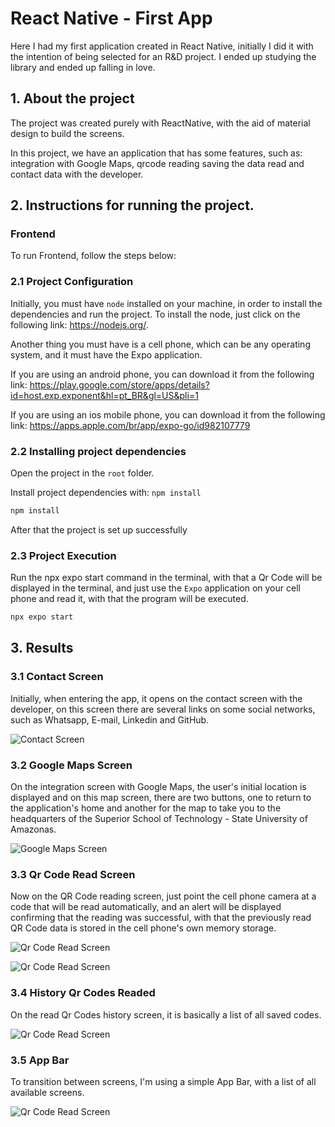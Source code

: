 # React Native - First App

Here I had my first application created in React Native, initially I did it with the intention of being selected for an R&D project. I ended up studying the library and ended up falling in love.

## 1. About the project

The project was created purely with ReactNative, with the aid of material design to build the screens.

In this project, we have an application that has some features, such as: integration with Google Maps, qrcode reading saving the data read and contact data with the developer.

## 2. Instructions for running the project.

### Frontend

To run Frontend, follow the steps below:

### 2.1 Project Configuration

Initially, you must have `node` installed on your machine, in order to install the dependencies and run the project. To install the node, just click on the following link:
https://nodejs.org/.

Another thing you must have is a cell phone, which can be any operating system, and it must have the Expo application.

If you are using an android phone, you can download it from the following link: https://play.google.com/store/apps/details?id=host.exp.exponent&hl=pt_BR&gl=US&pli=1

If you are using an ios mobile phone, you can download it from the following link: https://apps.apple.com/br/app/expo-go/id982107779


### 2.2 Installing project dependencies

Open the project in the `root` folder.

Install project dependencies with: `npm install`

```sh
npm install
```

After that the project is set up successfully

### 2.3 Project Execution

Run the npx expo start command in the terminal, with that a Qr Code will be displayed in the terminal, and just use the `Expo` application on your cell phone and read it, with that the program will be executed.

```sh
npx expo start
```

## 3. Results

### 3.1 Contact Screen

Initially, when entering the app, it opens on the contact screen with the developer, on this screen there are several links on some social networks, such as Whatsapp, E-mail, Linkedin and GitHub.

![Contact Screen](assets/images-markdown/contact-screen.jpeg)

### 3.2 Google Maps Screen

On the integration screen with Google Maps, the user's initial location is displayed and on this map screen, there are two buttons, one to return to the application's home and another for the map to take you to the headquarters of the Superior School of Technology - State University of Amazonas.

![Google Maps Screen](assets/images-markdown/google-maps.jpeg)

### 3.3 Qr Code Read Screen

Now on the QR Code reading screen, just point the cell phone camera at a code that will be read automatically, and an alert will be displayed confirming that the reading was successful, with that the previously read QR Code data is stored in the cell phone's own memory storage.

![Qr Code Read Screen](assets/images-markdown/qrcode-readed.jpeg)

![Qr Code Read Screen](assets/images-markdown/qrcode-read.jpeg)


### 3.4 History Qr Codes Readed

On the read Qr Codes history screen, it is basically a list of all saved codes.

![Qr Code Read Screen](assets/images-markdown/data-history.jpeg)

### 3.5 App Bar

To transition between screens, I'm using a simple App Bar, with a list of all available screens.

![Qr Code Read Screen](assets/images-markdown/left-menu.jpeg)